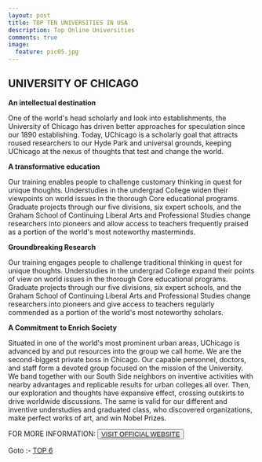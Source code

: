 ```yaml
---
layout: post
title: TOP TEN UNIVERSITIES IN USA
description: Top Online Universities
comments: true
image:
  feature: pic05.jpg
---
```

## UNIVERSITY OF CHICAGO ##

**An intellectual destination**

One of the world's head scholarly and look into establishments, the University of Chicago has driven better approaches for speculation since our 1890 establishing. Today, UChicago is a scholarly goal that attracts roused researchers to our Hyde Park and universal grounds, keeping UChicago at the nexus of thoughts that test and change the world.

**A transformative education**

Our training enables people to challenge customary thinking in quest for unique thoughts. Understudies in the undergrad College widen their viewpoints on world issues in the thorough Core educational programs. Graduate projects through our five divisions, six expert schools, and the Graham School of Continuing Liberal Arts and Professional Studies change researchers into pioneers and allow access to teachers frequently praised as a portion of the world's most noteworthy masterminds.

**Groundbreaking Research**

Our training engages people to challenge traditional thinking in quest for unique thoughts. Understudies in the undergrad College expand their points of view on world issues in the thorough Core educational programs. Graduate projects through our five divisions, six expert schools, and the Graham School of Continuing Liberal Arts and Professional Studies change researchers into pioneers and give access to teachers regularly commended as a portion of the world's most noteworthy scholars.

**A Commitment to Enrich Society**

Situated in one of the world's most prominent urban areas, UChicago is advanced by and put resources into the group we call home. We are the second-biggest private boss in Chicago. Our capable personnel, doctors, and staff form a devoted group focused on the mission of the University. We band together with our South Side neighbors on inventive activities with nearby advantages and replicable results for urban colleges all over. Then, our exploration and thoughts have expansive effect, crossing outskirts to drive worldwide discussions. The same is valid for our different and inventive understudies and graduated class, who discovered organizations, make perfect works of art, and win Nobel Prizes.

FOR MORE INFORMATION:
<button><a href="http://www.harvard.edu/">VISIT OFFICIAL WEBSITE</a></button>

Goto :- [TOP 6](/topten/top-online-universities6/)
